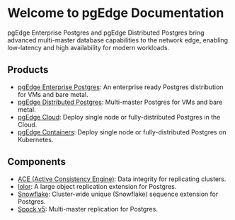 # Welcome to pgEdge Documentation

pgEdge Enterprise Postgres and pgEdge Distributed Postgres bring advanced multi-master database capabilities to the network edge, enabling low-latency and high availability for modern workloads.

## Products

* [pgEdge Enterprise Postgres](enterprise/index.md): An enterprise ready Postgres distribution for VMs and bare metal.
* [pgEdge Distributed Postgres](platform/index.md): Multi-master Postgres for VMs and bare metal.
* [pgEdge Cloud](cloud/index.md): Deploy single node or fully-distributed Postgres in the Cloud.
* [pgEdge Containers](pgedge-containers/index.md): Deploy single node or fully-distributed Postgres on Kubernetes.

## Components

* [ACE (Active Consistency Engine)](ace/index.md): Data integrity for replicating clusters.
* [lolor](lolor/index.md): A large object replication extension for Postgres.
* [Snowflake](snowflake/index.md): Cluster-wide unique (Snowflake) sequence extension for Postgres.
* [Spock v5](spock-v5/index.md): Multi-master replication for Postgres.

